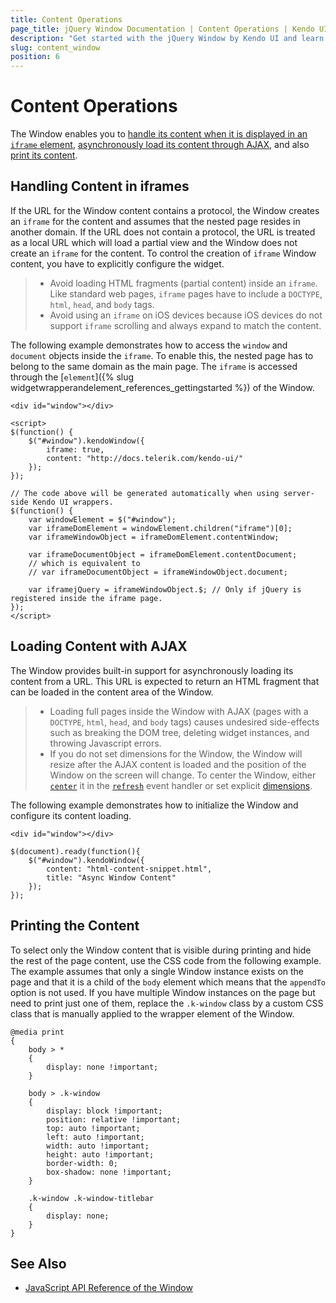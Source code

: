 ```yaml
---
title: Content Operations
page_title: jQuery Window Documentation | Content Operations | Kendo UI
description: "Get started with the jQuery Window by Kendo UI and learn how to print its content, control its content when it is displayed in an iframe, and asynchronously load its content with AJAX."
slug: content_window
position: 6
---
```


# Content Operations

The Window enables you to [handle its content when it is displayed in an `iframe` element](#handling-content-in-iframes), [asynchronously load its content through AJAX](#loading-content-with-ajax), and also [print its content](#printing-the-content).

## Handling Content in iframes

If the URL for the Window content contains a protocol, the Window creates an `iframe` for the content and assumes that the nested page resides in another domain. If the URL does not contain a protocol, the URL is treated as a local URL which will load a partial view and the Window does not create an `iframe` for the content. To control the creation of `iframe` Window content, you have to explicitly configure the widget.

> * Avoid loading HTML fragments (partial content) inside an `iframe`. Like standard web pages, `iframe` pages have to include a `DOCTYPE`, `html`, `head`, and `body` tags.
> * Avoid using an `iframe` on iOS devices because iOS devices do not support `iframe` scrolling and always expand to match the content.

The following example demonstrates how to access the `window` and `document` objects inside the `iframe`. To enable this, the nested page has to belong to the same domain as the main page. The `iframe` is accessed through the [`element`]({% slug widgetwrapperandelement_references_gettingstarted %}) of the Window.

    <div id="window"></div>

    <script>
    $(function() {
        $("#window").kendoWindow({
            iframe: true,
            content: "http://docs.telerik.com/kendo-ui/"
        });
    });

    // The code above will be generated automatically when using server-side Kendo UI wrappers.
    $(function() {
        var windowElement = $("#window");
        var iframeDomElement = windowElement.children("iframe")[0];
        var iframeWindowObject = iframeDomElement.contentWindow;

        var iframeDocumentObject = iframeDomElement.contentDocument;
        // which is equivalent to
        // var iframeDocumentObject = iframeWindowObject.document;

        var iframejQuery = iframeWindowObject.$; // Only if jQuery is registered inside the iframe page.
    });
    </script>

## Loading Content with AJAX

The Window provides built-in support for asynchronously loading its content from a URL. This URL is expected to return an HTML fragment that can be loaded in the content area of the Window.

> * Loading full pages inside the Window with AJAX (pages with a `DOCTYPE`, `html`, `head`, and `body` tags) causes undesired side-effects such as breaking the DOM tree, deleting widget instances, and throwing Javascript errors.
> * If you do not set dimensions for the Window, the Window will resize after the AJAX content is loaded and the position of the Window on the screen will change. To center the Window, either [`center`](/api/javascript/ui/window/methods/center) it in the [`refresh`](/api/javascript/ui/window/events/refresh) event handler or set explicit [dimensions](/api/javascript/ui/window/configuration/height).

The following example demonstrates how to initialize the Window and configure its content loading.

    <div id="window"></div>

    $(document).ready(function(){
        $("#window").kendoWindow({
            content: "html-content-snippet.html",
            title: "Async Window Content"
        });
    });

## Printing the Content

To select only the Window content that is visible during printing and hide the rest of the page content, use the CSS code from the following example. The example assumes that only a single Window instance exists on the page and that it is a child of the `body` element which means that the `appendTo` option is not used. If you have multiple Window instances on the page but need to print just one of them, replace the `.k-window` class by a custom CSS class that is manually applied to the wrapper element of the Window.

    @media print
    {
        body > *
        {
            display: none !important;
        }

        body > .k-window
        {
            display: block !important;
            position: relative !important;
            top: auto !important;
            left: auto !important;
            width: auto !important;
            height: auto !important;
            border-width: 0;
            box-shadow: none !important;
        }

        .k-window .k-window-titlebar
        {
            display: none;
        }
    }

## See Also

* [JavaScript API Reference of the Window](/api/javascript/ui/window)
